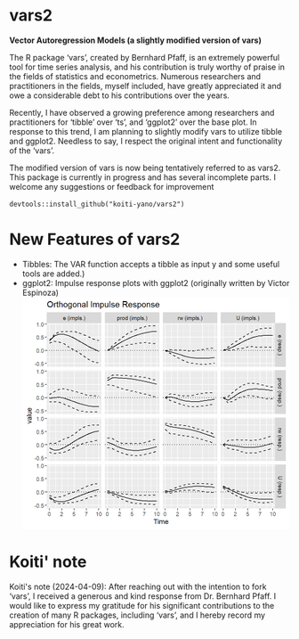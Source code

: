 # vars2
**Vector Autoregression Models (a slightly modified version of vars)**

The R package ‘vars’, created by Bernhard Pfaff, is an extremely powerful tool for time series analysis, and his contribution is truly worthy of praise in the fields of statistics and econometrics. Numerous researchers and practitioners in the fields, myself included, have greatly appreciated it and owe a considerable debt to his contributions over the years.

Recently, I have observed a growing preference among researchers and practitioners for ‘tibble’ over ‘ts’, and ‘ggplot2’ over the base plot. In response to this trend, I am planning to slightly modify vars to utilize tibble and ggplot2.  Needless to say, I respect the original intent and functionality of the ‘vars’.

The modified version of vars is now being tentatively referred to as vars2. This package is currently in progress and has several incomplete parts. I welcome any suggestions or feedback for improvement

```
devtools::install_github("koiti-yano/vars2")
```

# New Features of vars2
+ Tibbles: The VAR function accepts a tibble as input y and some useful tools are added.)
+ ggplot2: Impulse response plots with ggplot2 (originally written by Victor Espinoza)
![Screenshot of ](tools/figure/plot_irf_with_vars2.png)

# Koiti' note
Koiti's note (2024-04-09): After reaching out with the intention to fork ‘vars’, I received a generous and kind response from Dr. Bernhard Pfaff. I would like to express my gratitude for his significant contributions to the creation of many R packages, including ‘vars’, and I hereby record my appreciation for his great work.
